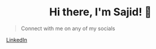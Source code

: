 <h1 align="center"> Hi there, I'm Sajid! 👋 </h1>

>Connect with me on any of my socials

 [LinkedIn](https://www.linkedin.com/in/sajid-fayaz-7092a8206)

</br>
